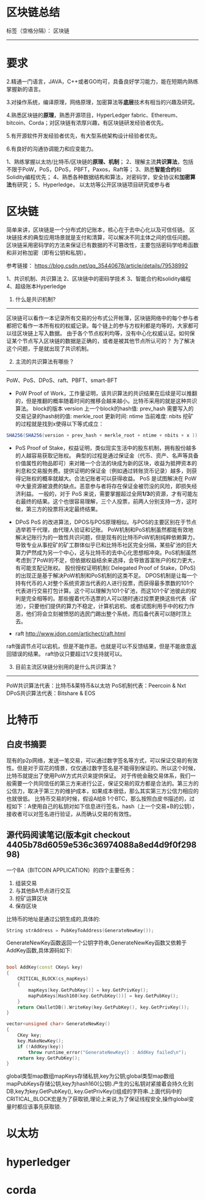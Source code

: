 ﻿# 区块链总结    

标签（空格分隔）： 区块链

---

要求
==

2.精通一门语言，JAVA，C++或者GO均可，具备良好学习能力，能在短期内熟练掌握新的语言。

3.对操作系统，编译原理，网络原理，加密算法等**底层**技术有相当的兴趣及研究。

4.熟悉区块链的**原理**，熟悉开源项目，HyperLedger fabric、Ethereum、bitcoin、Corda；对区块链有浓厚兴趣，有区块链研发经验者优先。

5.有开源软件开发经验者优先，有大型系统架构设计经验者优先。

6.有良好的沟通协调能力和应变能力。

1、熟练掌握以太坊/比特币/区块链的**原理、机制**；
2、理解主流**共识算法**，包括不限于PoW，PoS，DPoS，PBFT，Paxos，Raft等；
3、熟悉**智能合约**和Solidity编程优先；
4、熟悉各种数据结构和算法，对密码学，安全协议和**加密算法**有研究；
5、Hyperledge， 以太坊等公开区块链项目研究或参与者

区块链
===

简单来讲，区块链是一个分布式的记账本，核心在于去中心化以及可信任链。 区块链技术的典型应用场景就是支付和清算，可以解决不同主体之间的信任问题。 区块链采用密码学的方法来保证已有数据的不可篡改性，主要包括密码学哈希函数和非对称加密（即有公钥和私钥）。

参考链接：
https://blog.csdn.net/qq_35440678/article/details/79538992

1、共识机制、共识算法
2、区块链中的密码学技术
3、智能合约和solidity编程
4、超级账本Hyperledge
 

 1. 什么是共识机制?
-----------

区块链可以看作一本记录所有交易的分布式公开帐簿，区块链网络中的每个参与者都把它看作一本所有权的权威记录。每个链上的参与方权利都是均等的，大家都可以往区块链上写入数据。
由于各个节点权利均等，没有中心化权威认证。如何保证某个节点写入区块链的数据是正确的，或者是被其他节点所认可的？
为了解决这个问题，于是就出现了共识机制。
 

 2. 主流的共识算法有哪些？
--------------
PoW、PoS、DPoS、raft、PBFT、smart-BFT

 - PoW
Proof of Work，工作量证明，该共识算法的共识结果在后续是可以推翻的，但是推翻的概率随着时间的推移会越来越小。比特币采用的就是这种共识算法。
block的版本 version
上一个block的hash值: prev_hash
需要写入的交易记录的hash树的值: merkle_root
更新时间: ntime
当前难度: nbits
挖矿的过程就是找到x使得以下等式成立：
```java
SHA256(SHA256(version + prev_hash + merkle_root + ntime + nbits + x )) < TARGET
```

 - PoS
Proof of Stake，权益证明，类似现实生活中的股东机制，拥有股份越多的人越容易获取记账权。
典型的过程是通过保证金（代币、资产、名声等具备价值属性的物品即可）来对赌一个合法的块成为新的区块，收益为抵押资本的利息和交易服务费。提供证明的保证金（例如通过转账货币记录）越多，则获得记账权的概率就越大。合法记账者可以获得收益。
PoS 是试图解决在 PoW 中大量资源被浪费的缺点。恶意参与者将存在保证金被罚没的风险，即损失经济利益。
一般的，对于 PoS 来说，需要掌握超过全网**1/3**的资源，才有可能左右最终的结果。这个也很容易理解，三个人投票，前两人分别支持一方，这时候，第三方的投票将决定最终结果。

 - DPoS
PoS 的改进算法，DPOS与POS原理相似。与POS的主要区别在于节点选举若干代理，由代理人验证和记账。
PoW机制和PoS机制虽然都能有效地解决记账行为的一致性共识问题，但是现有的比特币PoW机制纯粹依赖算力，导致专业从事挖矿的矿工群体似乎已和比特币社区完全分隔，某些矿池的巨大算力俨然成为另一个中心，这与比特币的去中心化思想相冲突。PoS机制虽然考虑到了PoW的不足，但依据权益结余来选择，会导致首富账户的权力更大，有可能支配记账权。
股份授权证明机制( Delegated Proof of Stake，DPoS)的出现正是基于解决PoW机制和PoS机制的这类不足。
DPOS机制是让每一个持有代币的人对整个系统资源当代表的人进行投票，而获得最多票数的101个代表进行交易打包计算。这个可以理解为101个矿池，而这101个矿池彼此的权利是完全相等的。那些握着代币选票的人可以随时通过投票更换这些代表（矿池），只要他们提供的算力不稳定，计算机宕机、或者试图利用手中的权力作恶，他们将会立刻被愤怒的选民门踢出整个系统，而后备代表可以随时顶上去。

 - raft
http://www.jdon.com/artichect/raft.html

raft强调节点可以宕机，但是不能作恶。也就是可以不反馈结果，但是不能故意返回错误的结果。
raft协议只要超过1/2支持就可以。

 

3. 目前主流区块链分别用的是什么共识算法？
----------------------

PoW共识算法代表：比特币&莱特币&以太坊
PoS机制代表：Peercoin & Nxt
DPoS共识算法代表：Bitshare & EOS


比特币
===

白皮书摘要
-----
现有的p2p网络，发送一笔交易，可以通过数字签名等方式，可以保证交易的有效性。但是对于双花的情景，仅仅通过数字签名是不能得到保证的。所以这个时候，比特币就提出了使用PoW方式共识来提供保证。
对于传统金融交易体系，我们一般需要一个共同信任的第三方来进行公正，保证交易的双方都是合法的。第三方的公信力，取决于第三方的维护成本，如果成本很低，那么其实第三方公信力相应的也就很低。
比特币交易的时候，假设A给B 1个BTC，那么按照白皮书描述的，过程如下：A使用自己的私钥对如下信息进行签名，hash（上一个交易+B的公钥），接收者可以对签名进行验证，从而确认交易的有效性。

源代码阅读笔记(版本git checkout 4405b78d6059e536c36974088a8ed4d9f0f29898)
-------
一个BA（BITCOIN APPLICATION）的四个主要任务：

 1. 组装交易
 2. 与其他BA节点进行交互
 3. 挖矿运算区块
 4. 保存区块
 
比特币的地址是通过公钥生成的,具体的:
```c++
String strAddress = PubKeyToAddress(GenerateNewKey());
```
GenerateNewKey函数返回一个公钥字符串,GenerateNewKey函数又依赖于AddKey函数,具体源码如下:
```c++

bool AddKey(const CKey& key)
{
    CRITICAL_BLOCK(cs_mapKeys)
    {
        mapKeys[key.GetPubKey()] = key.GetPrivKey();
        mapPubKeys[Hash160(key.GetPubKey())] = key.GetPubKey();
    }
    return CWalletDB().WriteKey(key.GetPubKey(), key.GetPrivKey());
}

vector<unsigned char> GenerateNewKey()
{
    CKey key;
    key.MakeNewKey();
    if (!AddKey(key))
        throw runtime_error("GenerateNewKey() : AddKey failed\n");
    return key.GetPubKey();
}
```
global类型map数组mapKeys存储私钥,key为公钥;global类型map数组mapPubKeys存储公钥,key为hash160(公钥).产生的公私钥对紧接着会持久化到DB,key为key.GetPubKey(), key.GetPrivKey()组成的字符串.上面代码中的CRITICAL_BLOCK宏是为了获取锁,理论上来说,为了保证线程安全,操作global变量时都应该事先获取锁.




以太坊
===

hyperledger
===========

corda
=====






